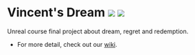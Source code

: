 # Vincent's Dream ![](https://img.shields.io/badge/unreal-4.22.2-blue.svg) ![](https://img.shields.io/badge/vsdream-1.0-green.svg)

Unreal course final project about dream, regret and redemption.

* For more detail, check out our [wiki](vitalight/Vincent-s-Dream/wiki).
